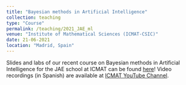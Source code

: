 ```yaml
---
title: "Bayesian methods in Artificial Intelligence"
collection: teaching
type: "Course"
permalink: /teaching/2021_JAE_ml
venue: "Institute of Mathematical Sciences (ICMAT-CSIC)"
date: 21-06-2021
location: "Madrid, Spain"
---
```


Slides and labs of our recent course on Bayesian methods in Artificial Intelligence for the JAE school at ICMAT can be found [here](https://roinaveiro.github.io/curso-Bayes-JAE/)!
Video recordings (in Spanish) are available at [ICMAT YouTube Channel](https://www.youtube.com/playlist?list=PLH_XnVAPg2hzc6_YK3d9kZxoo8XgE2p5R).

